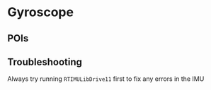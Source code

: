 # Gyroscope
## POIs

## Troubleshooting
Always try running ```RTIMULibDrive11``` first to fix any errors in the IMU
